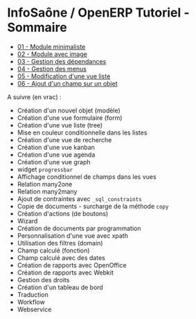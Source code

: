 InfoSaône / OpenERP Tutoriel - Sommaire
===================

* [01 - Module minimaliste            ](https://github.com/tonygalmiche/openerp_tutoriel_01)
* [02 - Module avec image             ](https://github.com/tonygalmiche/openerp_tutoriel_02)
* [03 - Gestion des dépendances       ](https://github.com/tonygalmiche/openerp_tutoriel_03)
* [04 - Gestion des menus             ](https://github.com/tonygalmiche/openerp_tutoriel_04)
* [05 - Modification d'une vue liste  ](https://github.com/tonygalmiche/openerp_tutoriel_05)
* [06 - Ajout d'un champ sur un objet ](https://github.com/tonygalmiche/openerp_tutoriel_06)




A suivre (en vrac) : 
* Création d'un nouvel objet (modèle)
* Création d'une vue formulaire (form)
* Création d'une vue liste (tree)
* Mise en couleur conditionnelle dans les listes
* Création d'une vue de recherche
* Création d'une vue kanban
* Création d'une vue agenda
* Création d'une vue graph
* widget `progressbar`
* Affichage conditionnel de champs dans les vues
* Relation many2one
* Relation many2many
* Ajout de contraintes avec `_sql_constraints`
* Copie de documents - surcharge de la méthode `copy`
* Création d'actions (de boutons)
* Wizard
* Création de documents par programmation
* Personnalisation d'une vue avec xpath
* Utilisation des filtres (domain)
* Champ calculé (fonction)
* Champ calculé avec des dates
* Création de rapports avec OpenOffice
* Création de rapports avec Webkit
* Gestion des droits
* Création d'un tableau de bord
* Traduction
* Workflow
* Webservice
